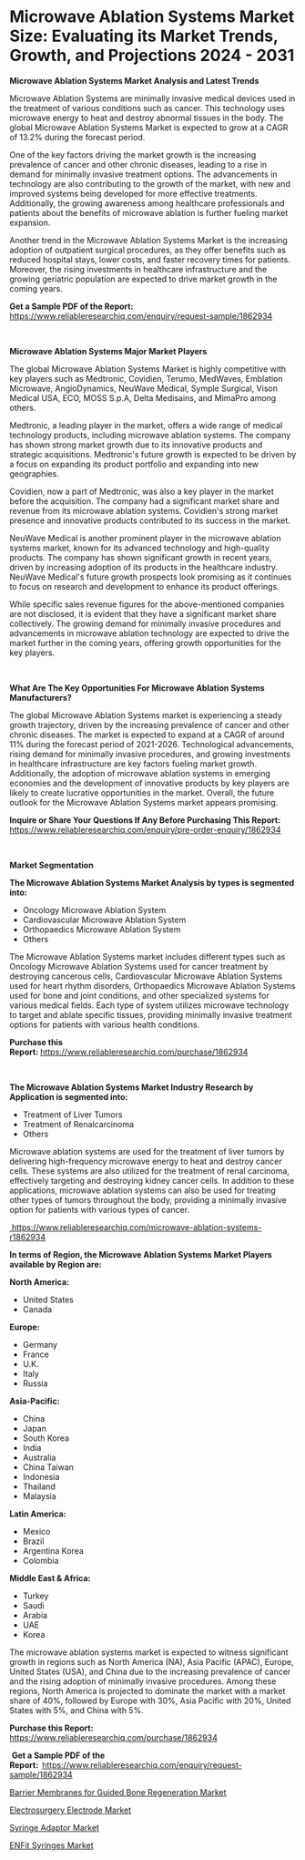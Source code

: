 <p><h1>Microwave Ablation Systems Market Size: Evaluating its Market Trends, Growth, and Projections 2024 - 2031</h1></p><p><strong>Microwave Ablation Systems Market Analysis and Latest Trends</strong></p>
<p><p>Microwave Ablation Systems are minimally invasive medical devices used in the treatment of various conditions such as cancer. This technology uses microwave energy to heat and destroy abnormal tissues in the body. The global Microwave Ablation Systems Market is expected to grow at a CAGR of 13.2% during the forecast period.</p><p>One of the key factors driving the market growth is the increasing prevalence of cancer and other chronic diseases, leading to a rise in demand for minimally invasive treatment options. The advancements in technology are also contributing to the growth of the market, with new and improved systems being developed for more effective treatments. Additionally, the growing awareness among healthcare professionals and patients about the benefits of microwave ablation is further fueling market expansion.</p><p>Another trend in the Microwave Ablation Systems Market is the increasing adoption of outpatient surgical procedures, as they offer benefits such as reduced hospital stays, lower costs, and faster recovery times for patients. Moreover, the rising investments in healthcare infrastructure and the growing geriatric population are expected to drive market growth in the coming years.</p></p>
<p><strong>Get a Sample PDF of the Report:&nbsp;</strong> <a href="https://www.reliableresearchiq.com/enquiry/request-sample/1862934">https://www.reliableresearchiq.com/enquiry/request-sample/1862934</a></p>
<p>&nbsp;</p>
<p><strong>Microwave Ablation Systems Major Market Players</strong></p>
<p><p>The global Microwave Ablation Systems Market is highly competitive with key players such as Medtronic, Covidien, Terumo, MedWaves, Emblation Microwave, AngioDynamics, NeuWave Medical, Symple Surgical, Vison Medical USA, ECO, MOSS S.p.A, Delta Medisains, and MimaPro among others. </p><p>Medtronic, a leading player in the market, offers a wide range of medical technology products, including microwave ablation systems. The company has shown strong market growth due to its innovative products and strategic acquisitions. Medtronic's future growth is expected to be driven by a focus on expanding its product portfolio and expanding into new geographies.</p><p>Covidien, now a part of Medtronic, was also a key player in the market before the acquisition. The company had a significant market share and revenue from its microwave ablation systems. Covidien's strong market presence and innovative products contributed to its success in the market.</p><p>NeuWave Medical is another prominent player in the microwave ablation systems market, known for its advanced technology and high-quality products. The company has shown significant growth in recent years, driven by increasing adoption of its products in the healthcare industry. NeuWave Medical's future growth prospects look promising as it continues to focus on research and development to enhance its product offerings.</p><p>While specific sales revenue figures for the above-mentioned companies are not disclosed, it is evident that they have a significant market share collectively. The growing demand for minimally invasive procedures and advancements in microwave ablation technology are expected to drive the market further in the coming years, offering growth opportunities for the key players.</p></p>
<p>&nbsp;</p>
<p><strong>What Are The Key Opportunities For Microwave Ablation Systems Manufacturers?</strong></p>
<p><p>The global Microwave Ablation Systems market is experiencing a steady growth trajectory, driven by the increasing prevalence of cancer and other chronic diseases. The market is expected to expand at a CAGR of around 11% during the forecast period of 2021-2026. Technological advancements, rising demand for minimally invasive procedures, and growing investments in healthcare infrastructure are key factors fueling market growth. Additionally, the adoption of microwave ablation systems in emerging economies and the development of innovative products by key players are likely to create lucrative opportunities in the market. Overall, the future outlook for the Microwave Ablation Systems market appears promising.</p></p>
<p><strong>Inquire or Share Your Questions If Any Before Purchasing This Report:</strong> <a href="https://www.reliableresearchiq.com/enquiry/pre-order-enquiry/1862934">https://www.reliableresearchiq.com/enquiry/pre-order-enquiry/1862934</a></p>
<p>&nbsp;</p>
<p><strong>Market Segmentation</strong></p>
<p><strong>The Microwave Ablation Systems Market Analysis by types is segmented into:</strong></p>
<p><ul><li>Oncology Microwave Ablation System</li><li>Cardiovascular Microwave Ablation System</li><li>Orthopaedics Microwave Ablation System</li><li>Others</li></ul></p>
<p><p>The Microwave Ablation Systems market includes different types such as Oncology Microwave Ablation Systems used for cancer treatment by destroying cancerous cells, Cardiovascular Microwave Ablation Systems used for heart rhythm disorders, Orthopaedics Microwave Ablation Systems used for bone and joint conditions, and other specialized systems for various medical fields. Each type of system utilizes microwave technology to target and ablate specific tissues, providing minimally invasive treatment options for patients with various health conditions.</p></p>
<p><strong>Purchase this Report:&nbsp;</strong><a href="https://www.reliableresearchiq.com/purchase/1862934">https://www.reliableresearchiq.com/purchase/1862934</a></p>
<p>&nbsp;</p>
<p><strong>The Microwave Ablation Systems Market Industry Research by Application is segmented into:</strong></p>
<p><ul><li>Treatment of Liver Tumors</li><li>Treatment of Renalcarcinoma</li><li>Others</li></ul></p>
<p><p>Microwave ablation systems are used for the treatment of liver tumors by delivering high-frequency microwave energy to heat and destroy cancer cells. These systems are also utilized for the treatment of renal carcinoma, effectively targeting and destroying kidney cancer cells. In addition to these applications, microwave ablation systems can also be used for treating other types of tumors throughout the body, providing a minimally invasive option for patients with various types of cancer.</p></p>
<p><a href="https://www.reliableresearchiq.com/microwave-ablation-systems-r1862934">&nbsp;https://www.reliableresearchiq.com/microwave-ablation-systems-r1862934</a></p>
<p><strong>In terms of Region, the Microwave Ablation Systems Market Players available by Region are:</strong></p>
<p>
    <p> <strong> North America: </strong>
        <ul>
            <li>United States</li>
            <li>Canada</li>
        </ul>
        </p> 
    <p> <strong> Europe: </strong>
        <ul>
            <li>Germany</li>
            <li>France</li>
            <li>U.K.</li>
            <li>Italy</li>
            <li>Russia</li>
        </ul>
        </p> 
    <p> <strong> Asia-Pacific: </strong>
        <ul>
            <li>China</li>
            <li>Japan</li>
            <li>South Korea</li>
            <li>India</li>
            <li>Australia</li>
            <li>China Taiwan</li>
            <li>Indonesia</li>
            <li>Thailand</li>
            <li>Malaysia</li>
        </ul>
        </p> 
    <p> <strong> Latin America: </strong>
        <ul>
            <li>Mexico</li>
            <li>Brazil</li>
            <li>Argentina Korea</li>
            <li>Colombia</li>
        </ul>
        </p> 
    <p> <strong> Middle East & Africa: </strong>
        <ul>
            <li>Turkey</li>
            <li>Saudi</li>
            <li>Arabia</li>
            <li>UAE</li>
            <li>Korea</li>
        </ul>
    </p>
    </p>
<p><p>The microwave ablation systems market is expected to witness significant growth in regions such as North America (NA), Asia Pacific (APAC), Europe, United States (USA), and China due to the increasing prevalence of cancer and the rising adoption of minimally invasive procedures. Among these regions, North America is projected to dominate the market with a market share of 40%, followed by Europe with 30%, Asia Pacific with 20%, United States with 5%, and China with 5%.</p></p>
<p><strong>Purchase this Report: </strong><a href="https://www.reliableresearchiq.com/purchase/1862934">https://www.reliableresearchiq.com/purchase/1862934</a></p>
<p>&nbsp;<strong>Get a Sample PDF of the Report:&nbsp;&nbsp;</strong><a href="https://www.reliableresearchiq.com/enquiry/request-sample/1862934">https://www.reliableresearchiq.com/enquiry/request-sample/1862934</a></p>
<p><strong></strong></p>
<p><p><a href="https://github.com/JordyBecker/Market-Research-Report-List-1/blob/main/barrier-membranes-for-guided-bone-regeneration-market.md">Barrier Membranes for Guided Bone Regeneration Market</a></p><p><a href="https://github.com/jadenRaynor/Market-Research-Report-List-1/blob/main/electrosurgery-electrode-market.md">Electrosurgery Electrode Market</a></p><p><a href="https://github.com/RoccoManning/Market-Research-Report-List-6/blob/main/syringe-adaptor-market.md">Syringe Adaptor Market</a></p><p><a href="https://github.com/ranaacryptoaddmin/Market-Research-Report-List-1/blob/main/enfit-syringes-market.md">ENFit Syringes Market</a></p></p>